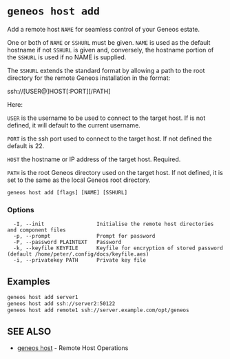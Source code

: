 # `geneos host add`

Add a remote host `NAME` for seamless control of your Geneos estate.

One or both of `NAME` or `SSHURL` must be given. `NAME` is used as the default hostname if not `SSHURL` is given and, conversely, the hostname portion of the `SSHURL` is used if no NAME is supplied.

The `SSHURL` extends the standard format by allowing a path to the root directory for the remote Geneos installation in the format:

  ssh://[USER@]HOST[:PORT][/PATH]

Here:

`USER` is the username to be used to connect to the target host. If is not defined, it will default to the current username.

`PORT` is the ssh port used to connect to the target host. If not defined the default is 22.

`HOST` the hostname or IP address of the target host. Required.
  
`PATH` is the root Geneos directory used on the target host. If not defined, it is set to the same as the local Geneos root directory.

```text
geneos host add [flags] [NAME] [SSHURL]
```

### Options

```text
  -I, --init                 Initialise the remote host directories and component files
  -p, --prompt               Prompt for password
  -P, --password PLAINTEXT   Password
  -k, --keyfile KEYFILE      Keyfile for encryption of stored password (default /home/peter/.config/docs/keyfile.aes)
  -i, --privatekey PATH      Private key file
```

## Examples

```bash
geneos host add server1
geneos host add ssh://server2:50122
geneos host add remote1 ssh://server.example.com/opt/geneos

```

## SEE ALSO

* [geneos host](geneos_host.md)	 - Remote Host Operations
